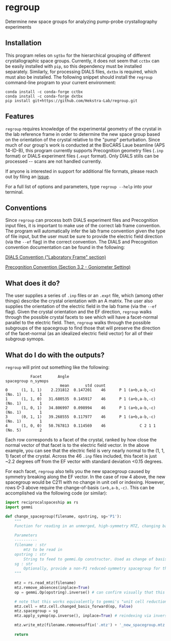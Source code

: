 # regroup

Determine new space groups for analyzing pump-probe crystallography experiments

## Installation  

This program relies on `sgtbx` for the hierarchical grouping of different crystallographic space groups. Currently, it does not seem that `cctbx` can be easily installed with `pip`, so this dependency must be installed separately. Similarly, for processing DIALS files, `dxtbx` is required, which must also be installed. The following snippet should install the `regroup` command-line program to your current environment:

```shell
conda install -c conda-forge cctbx
conda install -c conda-forge dxtbx
pip install git+https://github.com/Hekstra-Lab/regroup.git
```

## Features  

`regroup` requires knowledge of the experimental geometry of the crystal in the lab reference frame in order to determine the new space group based on the orientation of the crystal relative to the "pump" perturbation. Since much of our group's work is conducted at the BioCARS Laue beamline (APS 14-ID-B), this program currently supports Precognition geometry files (`.inp` format) or DIALS experiment files (`.expt` format). Only DIALS stills can be processed -- scans are not handled currently.

If anyone is interested in support for additional file formats, please reach out by filing an [issue](https://github.com/Hekstra-Lab/regroup/issues).

For a full list of options and parameters, type `regroup --help` into your terminal.

## Conventions
Since `regroup` can process both DIALS experiment files and Precognition input files, it is important to make use of the correct lab frame convention. The program will automatically infer the lab frame convention given the type of file input, but the user must be sure to provide the electric field direction (via the `--ef` flag) in the correct convention. The DIALS and Precognition convention documentation can be found in the following:

[DIALS Convention ("Laboratory Frame" section)](https://dials.github.io/documentation/conventions.html)

[Precognition Convention (Section 3.2 - Goniometer Setting)](https://biocars.uchicago.edu/wp-content/uploads/2019/06/PrecognitionUserGuide_5-0.pdf)

## What does it do?
The user supplies a series of `.inp` files or an `.expt` file, which (among other things) describe the crystal orientation with an A matrix. The user also supplies the orientation of the electric field in the lab frame (via the `--ef` flag).  Given the crystal orientation and the EF direction, `regroup` walks through the possible crystal facets to see which will have a facet-normal parallel to the electric field. Then, `regroup` walks through the possible subgroups of the spacegroup to find those that will preserve the direction of the facet-normal (as an idealized electric field vector) for all of their subgroup symops.

## What do I do with the outputs?
`regroup` will print out something like the following:
```
           Facet       Angle                                    spacegroup n_symops
                        mean       std count                                       
0      (1, 1, 1)    2.231812  0.147201    46      P 1 (a+b,a-b,-c) (No. 1)        1
1      (1, 1, 0)   31.680535  0.145917    46      P 1 (a+b,a-b,-c) (No. 1)        1
2      (1, 0, 1)   34.806997  0.098994    46      P 1 (a+b,a-b,-c) (No. 1)        1
3      (0, 1, 1)   39.268555  0.117977    46      P 1 (a+b,a-b,-c) (No. 1)        1
4      (1, 0, 0)   50.767813  0.114569    46               C 2 1 1 (No. 5)        2
```
Each row corresponds to a facet of the crystal, ranked by how close the normal vector of that facet is to the electric field vector. In the above example, you can see that the electric field is very nearly normal to the (1, 1, 1) facet of the crystal. Across the 46 `.inp` files included, this facet is just ~2.2 degrees off from the EF vector with standard deviation <0.15 degrees.  
  
For each facet, `regroup` also tells you the new spacegroup caused by symmetry breaking along the EF vector. In the case of row 4 above, the new spacegroup would be C211 with no change in unit cell or indexing. However, rows 0-3 above require the change-of-basis `(a+b,a-b,-c)`. This can be accomplished via the following code (or similar):
```python
import reciprocalspaceship as rs
import gemmi

def change_spacegroup(filename, opstring, sg='P1'):
    """
    Function for reading in an unmerged, high-symmetry MTZ, changing basis and reindexing, and writing out the new version
    
    Parameters
    ----------
    filename : str
        mtz to be read in
    opstring : str
        String to feed to gemmi.Op constructor. Used as change of basis, and the inverse of which is used as the reindexing operation
    sg : str
        Optionally, provide a non-P1 reduced-symmetry spacegroup for the output.
    """
    
    mtz = rs.read_mtz(filename)
    mtz.remove_absences(inplace=True)
    op = gemmi.Op(opstring).inverse() # can confirm visually that this gives the intended rhombus

    # note that this works equivalently to gemmi's "unit cell reduction" algorithm
    mtz.cell = mtz.cell.changed_basis_forward(op, False) 
    mtz.spacegroup = sg
    mtz.apply_symop(op.inverse(), inplace=True) # reindexing via inverse operation

    mtz.write_mtz(filename.removesuffix('.mtz') + '_new_spacegroup.mtz')
    
    return

```
